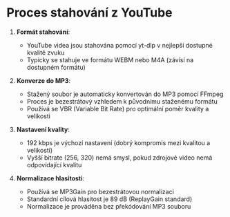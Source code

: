 # Proces stahování z YouTube

1. **Formát stahování**:
   - YouTube videa jsou stahována pomocí yt-dlp v nejlepší dostupné kvalitě zvuku
   - Typicky se stahuje ve formátu WEBM nebo M4A (závisí na dostupném formátu)

2. **Konverze do MP3**:
   - Stažený soubor je automaticky konvertován do MP3 pomocí FFmpeg
   - Proces je bezestrátový vzhledem k původnímu staženému formátu
   - Používá se VBR (Variable Bit Rate) pro optimální poměr kvality a velikosti

3. **Nastavení kvality**:
   - 192 kbps je výchozí nastavení (dobrý kompromis mezi kvalitou a velikostí)
   - Vyšší bitrate (256, 320) nemá smysl, pokud zdrojové video nemá odpovídající kvalitu

4. **Normalizace hlasitosti**:
   - Používá se MP3Gain pro bezestrátovou normalizaci
   - Standardní cílová hlasitost je 89 dB (ReplayGain standard)
   - Normalizace je prováděna bez překódování MP3 souboru 
